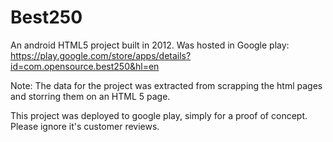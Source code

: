Best250
=======
An android HTML5 project built in 2012.
Was hosted in Google play: https://play.google.com/store/apps/details?id=com.opensource.best250&hl=en

Note: The data for the project was extracted from scrapping the html pages and storring them on an HTML 5 page.

This project was deployed to google play, simply for a proof of concept. Please ignore it's customer reviews.
